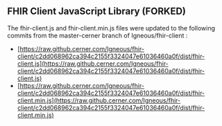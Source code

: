 ## FHIR Client JavaScript Library (FORKED)

The fhir-client.js and fhir-client.min.js files were updated to the following commits from the master-cerner branch of Igneous/fhir-client :
- [https://raw.github.cerner.com/Igneous/fhir-client/c2dd068962ca394c2155f3324047e61036460a0f/dist/fhir-client.js](https://raw.github.cerner.com/Igneous/fhir-client/c2dd068962ca394c2155f3324047e61036460a0f/dist/fhir-client.js)
- [https://raw.github.cerner.com/Igneous/fhir-client/c2dd068962ca394c2155f3324047e61036460a0f/dist/fhir-client.min.js](https://raw.github.cerner.com/Igneous/fhir-client/c2dd068962ca394c2155f3324047e61036460a0f/dist/fhir-client.min.js)
